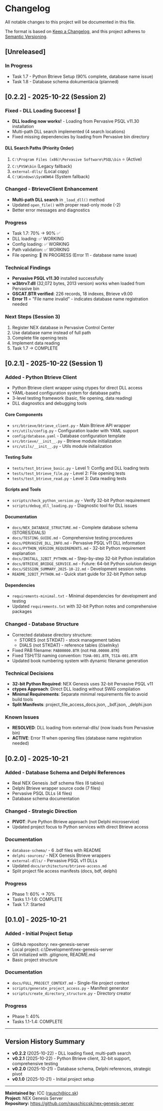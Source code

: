 # Changelog

All notable changes to this project will be documented in this file.

The format is based on [Keep a Changelog](https://keepachangelog.com/en/1.0.0/),
and this project adheres to [Semantic Versioning](https://semver.org/spec/v2.0.0.html).

## [Unreleased]

### In Progress
- Task 1.7 - Python Btrieve Setup (90% complete, database name issue)
- Task 1.8 - Database schema dokumentácia (planned)

## [0.2.2] - 2025-10-22 (Session 2)

### Fixed - DLL Loading Success! 🎉
- **DLL loading now works!** - Loading from Pervasive PSQL v11.30 installation
- Multi-path DLL search implemented (4 search locations)
- Fixed missing dependencies by loading from Pervasive bin directory

#### DLL Search Paths (Priority Order)
1. `C:\Program Files (x86)\Pervasive Software\PSQL\bin` ⭐ (Active)
2. `C:\PVSW\bin` (Legacy fallback)
3. `external-dlls/` (Local copy)
4. `C:\Windows\SysWOW64` (System fallback)

### Changed - BtrieveClient Enhancement
- **Multi-path DLL search** in `_load_dll()` method
- Updated `open_file()` with proper read-only mode (-2)
- Better error messages and diagnostics

### Progress
- Task 1.7: 70% → 90% ✅
- DLL loading: ✅ WORKING
- Config loading: ✅ WORKING
- Path validation: ✅ WORKING
- File opening: 🔄 IN PROGRESS (Error 11 - database name issue)

### Technical Findings
- **Pervasive PSQL v11.30** installed successfully
- **w3btrv7.dll** (32,072 bytes, 2013 version) works when loaded from Pervasive bin
- **GSCAT.BTR verified**: 226 records, 18 indexes, Btrieve v9.00
- **Error 11** = "File name invalid" - indicates database name registration needed

### Next Steps (Session 3)
1. Register NEX database in Pervasive Control Center
2. Use database name instead of full path
3. Complete file opening tests
4. Implement data reading
5. Task 1.7 → COMPLETE

## [0.2.1] - 2025-10-22 (Session 1)

### Added - Python Btrieve Client
- Python Btrieve client wrapper using ctypes for direct DLL access
- YAML-based configuration system for database paths
- 3-level testing framework (basic, file opening, data reading)
- DLL diagnostics and debugging tools

#### Core Components
- `src/btrieve/btrieve_client.py` - Main Btrieve API wrapper
- `src/utils/config.py` - Configuration loader with YAML support
- `config/database.yaml` - Database configuration template
- `src/btrieve/__init__.py` - Btrieve module initialization
- `src/utils/__init__.py` - Utils module initialization

#### Testing Suite
- `tests/test_btrieve_basic.py` - Level 1: Config and DLL loading tests
- `tests/test_btrieve_file.py` - Level 2: File opening tests
- `tests/test_btrieve_read.py` - Level 3: Data reading tests

#### Scripts and Tools
- `scripts/check_python_version.py` - Verify 32-bit Python requirement
- `scripts/debug_dll_loading.py` - Diagnostic tool for DLL issues

#### Documentation
- `docs/NEX_DATABASE_STRUCTURE.md` - Complete database schema (STORES/DIALS)
- `docs/TESTING_GUIDE.md` - Comprehensive testing procedures
- `docs/PERVASIVE_DLL_INFO.md` - Pervasive PSQL v11 DLL information
- `docs/PYTHON_VERSION_REQUIREMENTS.md` - 32-bit Python requirement explanation
- `docs/INSTALL_32BIT_PYTHON.md` - Step-by-step 32-bit Python installation
- `docs/BTRIEVE_BRIDGE_SERVICE.md` - Future: 64-bit Python solution design
- `docs/SESSION_SUMMARY_2025-10-22.md` - Development session notes
- `README_32BIT_PYTHON.md` - Quick start guide for 32-bit Python setup

#### Dependencies
- `requirements-minimal.txt` - Minimal dependencies for development and testing
- Updated `requirements.txt` with 32-bit Python notes and comprehensive packages

### Changed - Database Structure
- Corrected database directory structure:
  - STORES (not STKDAT) - stock management tables
  - DIALS (not STKDAT) - reference tables (číselníky)
- Fixed PAB filename: `PAB00000.BTR` (not `PAB.00000.BTR`)
- Fixed TSH/TSI naming convention: `TSHA-001.BTR`, `TSIA-001.BTR`
- Updated book numbering system with dynamic filename generation

### Technical Decisions
- **32-bit Python Required**: NEX Genesis uses 32-bit Pervasive PSQL v11
- **ctypes Approach**: Direct DLL loading without SWIG compilation
- **Minimal Requirements**: Separate minimal requirements file to avoid build tools
- **Split Manifests**: project_file_access_docs.json, _bdf.json, _delphi.json

### Known Issues
- **RESOLVED**: DLL loading from external-dlls/ (now loads from Pervasive bin)
- **ACTIVE**: Error 11 when opening files (database name registration needed)

## [0.2.0] - 2025-10-21

### Added - Database Schema and Delphi References
- Real NEX Genesis .bdf schema files (6 tables)
- Delphi Btrieve wrapper source code (7 files)
- Pervasive PSQL DLLs (4 files)
- Database schema documentation

### Changed - Strategic Direction
- **PIVOT**: Pure Python Btrieve approach (not Delphi microservice)
- Updated project focus to Python services with direct Btrieve access

### Documentation
- `database-schema/` - 6 .bdf files with README
- `delphi-sources/` - NEX Genesis Btrieve wrappers
- `external-dlls/` - Pervasive PSQL v11 DLLs
- Updated `docs/architecture/btrieve-access.md`
- Split project file access manifests (docs, bdf, delphi)

### Progress
- Phase 1: 60% → 70%
- Tasks 1.1-1.6: COMPLETE
- Task 1.7: Started

## [0.1.0] - 2025-10-21

### Added - Initial Project Setup
- GitHub repository: nex-genesis-server
- Local project: c:\Development\nex-genesis-server
- Git initialized with .gitignore, README.md
- Basic project structure

### Documentation
- `docs/FULL_PROJECT_CONTEXT.md` - Single-file project context
- `scripts/generate_project_access.py` - Manifest generator
- `scripts/create_directory_structure.py` - Directory creator

### Progress
- Phase 1: 40%
- Tasks 1.1-1.4: COMPLETE

---

## Version History Summary

- **v0.2.2** (2025-10-22) - DLL loading fixed, multi-path search
- **v0.2.1** (2025-10-22) - Python Btrieve client, 32-bit support, comprehensive testing
- **v0.2.0** (2025-10-21) - Database schema, Delphi references, strategic pivot
- **v0.1.0** (2025-10-21) - Initial project setup

---

**Maintained by:** ICC (rausch@icc.sk)  
**Project:** NEX Genesis Server  
**Repository:** https://github.com/rauschiccsk/nex-genesis-server